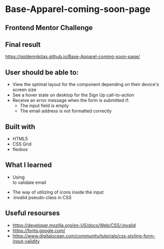 # Base-Apparel-coming-soon-page
## Frontend Mentor Challenge
## Final result
https://goldennikitas.github.io/Base-Apparel-coming-soon-page/
## User should be able to:
- View the optimal layout for the component depending on their device's screen size
- See a hover state on desktop for the Sign Up call-to-action
- Receive an error message when the form is submitted if:
  - The input field is empty
  - The email address is not formatted correctly
## Built with
- HTML5
- CSS Grid
- flexbox
## What I learned
- Using <form> to validate email
- The way of utilizing of icons inside the input
- :invalid pseudo-class in CSS
## Useful resourses
- https://developer.mozilla.org/en-US/docs/Web/CSS/:invalid
- https://fonts.google.com/
- https://www.digitalocean.com/community/tutorials/css-styling-form-input-validity
